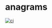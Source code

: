 # anagrams
[![ci](https://github.com/pipu01/ibm-anagrams/actions/workflows/ci.yaml/badge.svg?branch=docker)](https://github.com/pipu01/ibm-anagrams/actions/workflows/ci.yaml)
